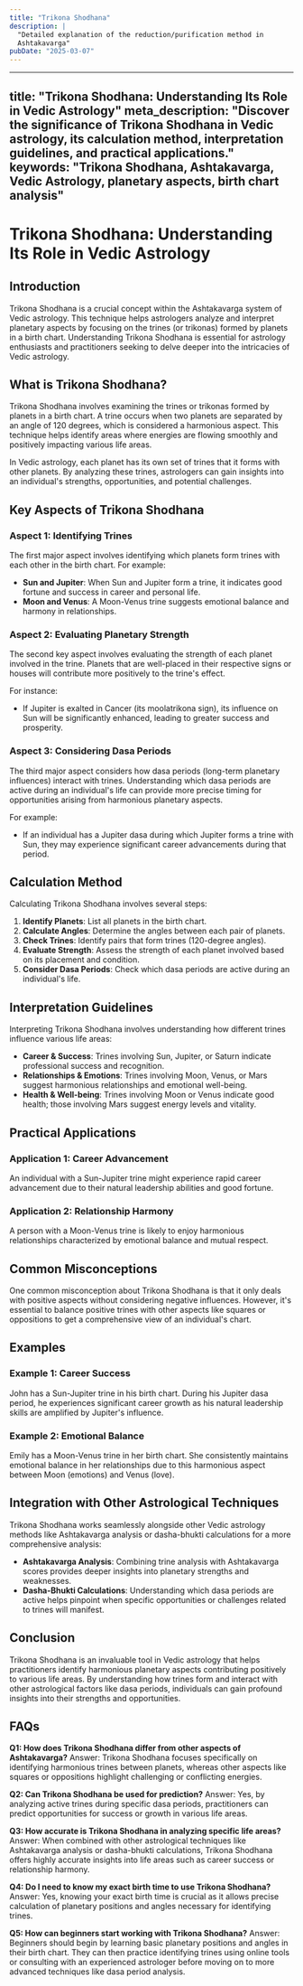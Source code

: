 ```yaml
---
title: "Trikona Shodhana"
description: |
  "Detailed explanation of the reduction/purification method in
  Ashtakavarga"
pubDate: "2025-03-07"
---
```


---
title: "Trikona Shodhana: Understanding Its Role in Vedic Astrology"
meta_description: "Discover the significance of Trikona Shodhana in Vedic astrology, its calculation method, interpretation guidelines, and practical applications."
keywords: "Trikona Shodhana, Ashtakavarga, Vedic Astrology, planetary aspects, birth chart analysis"
---

# Trikona Shodhana: Understanding Its Role in Vedic Astrology

## Introduction

Trikona Shodhana is a crucial concept within the Ashtakavarga system of Vedic astrology. This technique helps astrologers analyze and interpret planetary aspects by focusing on the trines (or trikonas) formed by planets in a birth chart. Understanding Trikona Shodhana is essential for astrology enthusiasts and practitioners seeking to delve deeper into the intricacies of Vedic astrology.

## What is Trikona Shodhana?

Trikona Shodhana involves examining the trines or trikonas formed by planets in a birth chart. A trine occurs when two planets are separated by an angle of 120 degrees, which is considered a harmonious aspect. This technique helps identify areas where energies are flowing smoothly and positively impacting various life areas.

In Vedic astrology, each planet has its own set of trines that it forms with other planets. By analyzing these trines, astrologers can gain insights into an individual's strengths, opportunities, and potential challenges.

## Key Aspects of Trikona Shodhana

### Aspect 1: Identifying Trines

The first major aspect involves identifying which planets form trines with each other in the birth chart. For example:
- **Sun and Jupiter**: When Sun and Jupiter form a trine, it indicates good fortune and success in career and personal life.
- **Moon and Venus**: A Moon-Venus trine suggests emotional balance and harmony in relationships.

### Aspect 2: Evaluating Planetary Strength

The second key aspect involves evaluating the strength of each planet involved in the trine. Planets that are well-placed in their respective signs or houses will contribute more positively to the trine's effect.

For instance:
- If Jupiter is exalted in Cancer (its moolatrikona sign), its influence on Sun will be significantly enhanced, leading to greater success and prosperity.

### Aspect 3: Considering Dasa Periods

The third major aspect considers how dasa periods (long-term planetary influences) interact with trines. Understanding which dasa periods are active during an individual's life can provide more precise timing for opportunities arising from harmonious planetary aspects.

For example:
- If an individual has a Jupiter dasa during which Jupiter forms a trine with Sun, they may experience significant career advancements during that period.

## Calculation Method

Calculating Trikona Shodhana involves several steps:

1. **Identify Planets**: List all planets in the birth chart.
2. **Calculate Angles**: Determine the angles between each pair of planets.
3. **Check Trines**: Identify pairs that form trines (120-degree angles).
4. **Evaluate Strength**: Assess the strength of each planet involved based on its placement and condition.
5. **Consider Dasa Periods**: Check which dasa periods are active during an individual's life.

## Interpretation Guidelines

Interpreting Trikona Shodhana involves understanding how different trines influence various life areas:

- **Career & Success**: Trines involving Sun, Jupiter, or Saturn indicate professional success and recognition.
- **Relationships & Emotions**: Trines involving Moon, Venus, or Mars suggest harmonious relationships and emotional well-being.
- **Health & Well-being**: Trines involving Moon or Venus indicate good health; those involving Mars suggest energy levels and vitality.

## Practical Applications

### Application 1: Career Advancement

An individual with a Sun-Jupiter trine might experience rapid career advancement due to their natural leadership abilities and good fortune.

### Application 2: Relationship Harmony

A person with a Moon-Venus trine is likely to enjoy harmonious relationships characterized by emotional balance and mutual respect.

## Common Misconceptions

One common misconception about Trikona Shodhana is that it only deals with positive aspects without considering negative influences. However, it's essential to balance positive trines with other aspects like squares or oppositions to get a comprehensive view of an individual's chart.

## Examples

### Example 1: Career Success

John has a Sun-Jupiter trine in his birth chart. During his Jupiter dasa period, he experiences significant career growth as his natural leadership skills are amplified by Jupiter's influence.

### Example 2: Emotional Balance

Emily has a Moon-Venus trine in her birth chart. She consistently maintains emotional balance in her relationships due to this harmonious aspect between Moon (emotions) and Venus (love).

## Integration with Other Astrological Techniques

Trikona Shodhana works seamlessly alongside other Vedic astrology methods like Ashtakavarga analysis or dasha-bhukti calculations for a more comprehensive analysis:

- **Ashtakavarga Analysis**: Combining trine analysis with Ashtakavarga scores provides deeper insights into planetary strengths and weaknesses.
- **Dasha-Bhukti Calculations**: Understanding which dasa periods are active helps pinpoint when specific opportunities or challenges related to trines will manifest.

## Conclusion

Trikona Shodhana is an invaluable tool in Vedic astrology that helps practitioners identify harmonious planetary aspects contributing positively to various life areas. By understanding how trines form and interact with other astrological factors like dasa periods, individuals can gain profound insights into their strengths and opportunities.

## FAQs

**Q1: How does Trikona Shodhana differ from other aspects of Ashtakavarga?**
Answer: Trikona Shodhana focuses specifically on identifying harmonious trines between planets, whereas other aspects like squares or oppositions highlight challenging or conflicting energies.

**Q2: Can Trikona Shodhana be used for prediction?**
Answer: Yes, by analyzing active trines during specific dasa periods, practitioners can predict opportunities for success or growth in various life areas.

**Q3: How accurate is Trikona Shodhana in analyzing specific life areas?**
Answer: When combined with other astrological techniques like Ashtakavarga analysis or dasha-bhukti calculations, Trikona Shodhana offers highly accurate insights into life areas such as career success or relationship harmony.

**Q4: Do I need to know my exact birth time to use Trikona Shodhana?**
Answer: Yes, knowing your exact birth time is crucial as it allows precise calculation of planetary positions and angles necessary for identifying trines.

**Q5: How can beginners start working with Trikona Shodhana?**
Answer: Beginners should begin by learning basic planetary positions and angles in their birth chart. They can then practice identifying trines using online tools or consulting with an experienced astrologer before moving on to more advanced techniques like dasa period analysis.